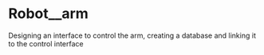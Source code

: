 # Robot__arm
Designing an interface to control the arm, creating a database and linking it to the control interface
